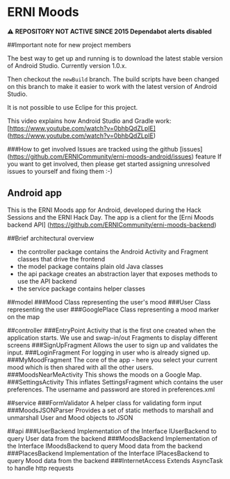 ERNI Moods
==========

:warning: **REPOSITORY NOT ACTIVE SINCE 2015 Dependabot alerts disabled**

##Important note for new project members

The best way to get up and running is to download the latest stable version of Android Studio. Currently version 1.0.x.

Then checkout the ``newBuild`` branch. The build scripts have been changed on this branch to make it easier to work with the latest version of Android Studio.

It is not possible to use Eclipe for this project.

This video explains how Android Studio and Gradle work: [https://www.youtube.com/watch?v=0bhbQdZLpIE] (https://www.youtube.com/watch?v=0bhbQdZLpIE)

###How to get involved
Issues are tracked using the github [issues] (https://github.com/ERNICommunity/erni-moods-android/issues) feature
If you want to get involved, then please get started assigning unresolved issues to yourself and fixing them :-)


Android app
-----------

This is the ERNI Moods app for Android, developed during the Hack Sessions and the ERNI Hack Day.
The app is a client for the [Erni Moods backend API] (https://github.com/ERNICommunity/erni-moods-backend)

##Brief architectural overview
* the controller package contains the Android Activity and Fragment classes that drive the frontend
* the model package contains plain old Java classes
* the api package creates an abstraction layer that exposes methods to use the API backend
* the service package contains helper classes

##model
###Mood
Class representing the user's mood
###User
Class representing the user
###GooglePlace
Class representing a mood marker on the map 

##controller
###EntryPoint
Activity that is the first one created when the application starts. We use and swap-in/out Fragments to display different screens
###SignUpFragment
Allows the user to sign up and validates the input.
###LoginFragment
For logging in user who is already signed up.
###MyMoodFragment
The core of the app - here you select your current mood which is then shared with all the other users.
###MoodsNearMeActivity
This shows the moods on a Google Map.
###SettingsActivity
This inflates SettingsFragment which contains the user preferences. The username and password are stored in preferences.xml

##service
###FormValidator
A helper class for validating form input
###MoodsJSONParser
Provides a set of static methods to marshall and unmarshall User and Mood objects to JSON

##api
###UserBackend
Implementation of the Interface IUserBackend to query User data from the backend
###MoodsBackend
Implementation of the Interface IMoodsBackend to query Mood data from the backend
###PlacesBackend
Implementation of the Interface IPlacesBackend to query Mood data from the backend
###InternetAccess
Extends AsyncTask to handle http requests




